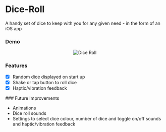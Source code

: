 # Dice-Roll
A handy set of dice to keep with you for any given need - in the form of an iOS app

### Demo

<p align="center">
  <img alt="Dice Roll" src='https://user-images.githubusercontent.com/39765499/58739097-7d62bc80-8400-11e9-8597-faead145b525.png'>
</p>


### Features

- [x] Random dice displayed on start up
- [x] Shake or tap button to roll dice 
- [x] Haptic/vibration feedback

### Future Improvements

* Animations
* Dice roll sounds
* Settings to select dice colour, number of dice and toggle on/off sounds and haptic/vibration feedback
